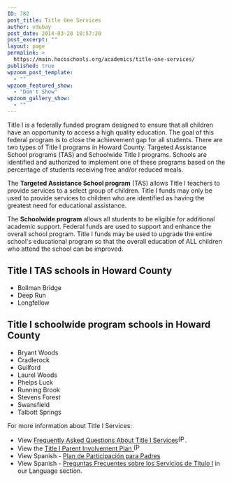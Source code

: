 ```yaml
---
ID: 782
post_title: Title One Services
author: vdubay
post_date: 2014-03-28 10:57:20
post_excerpt: ""
layout: page
permalink: >
  https://main.hocoschools.org/academics/title-one-services/
published: true
wpzoom_post_template:
  - ""
wpzoom_featured_show:
  - "Don't Show"
wpzoom_gallery_show:
  - ""
---
```

<p>Title I is a federally funded program designed to ensure that all children have an opportunity to access a high quality education. The goal of this federal program is to close the achievement gap for all students. There are two types of Title I programs in Howard County: Targeted Assistance School programs (TAS) and Schoolwide Title I programs. Schools are identified and authorized to implement one of these programs based on the percentage of students receiving free and/or reduced meals.</p>

<p>The <strong>Targeted Assistance School program</strong> (TAS) allows Title I teachers to provide services to a select group of children. Title I funds may only be used to provide services to children who are identified as having the greatest need for educational assistance.</p>

<p>The <strong>Schoolwide program</strong> allows all students to be eligible for additional academic support. Federal funds are used to support and enhance the overall school program. Title I funds may be used to upgrade the entire school's educational program so that the overall education of ALL children who attend the school can be improved.</p>

<h2>Title I TAS schools in Howard County</h2>
<ul>
  <li>Bollman Bridge</li>
  <li>Deep Run</li>
  <li>Longfellow</li>
</ul>

<h2>Title I schoolwide program schools in Howard County</h2>
<ul>
  <li>Bryant Woods</li>
  <li>Cradlerock</li>
  <li>Guilford</li>
  <li>Laurel Woods</li>
  <li>Phelps Luck</li>
  <li>Running Brook</li>
  <li>Stevens Forest</li>
  <li>Swansfield</li>
  <li>Talbott Springs</li>
</ul>

<p>For more information about Title I Services:</p>

<ul>
  <li>View <a href="/f/newlanguages/docs/eng_title1_faq.pdf">Frequently Asked Questions About Title I Services<img alt="(PDF)" src="/f/images/bullet-pdf.gif" width="16" height="16" align="bottom" border="0" /></a>.</li>
  <li>View the <a href="/f/newlanguages/docs/eng_title1_parents.pdf">Title I Parent Involvement Plan</a><a href="/f/newlanguages/docs/eng_title1_faq.pdf"> <img alt="(PDF)" src="/f/images/bullet-pdf.gif" width="16" height="16" align="bottom" border="0" /></a></li>
  <li>View Spanish - <a href="/languages/spanish/#plan_padres">Plan de Participación para Padres</a></li>
  <li>View Spanish - <a href="/languages/spanish/#faq">Preguntas Frecuentes sobre los Servicios de Título I</a> in our Language section.</li>
</ul>